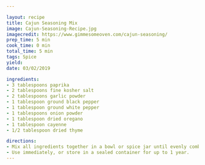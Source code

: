 ```yaml
---

layout: recipe
title: Cajun Seasoning Mix
image: Cajun-Seasoning-Recipe.jpg
imagecredit: https://www.gimmesomeoven.com/cajun-seasoning/
prep_time: 5 min
cook_time: 0 min
total_time: 5 min
tags: Spice
yield: 
date: 03/02/2019

ingredients:
- 3 tablespoons paprika
- 2 tablespoons fine kosher salt
- 2 tablespoons garlic powder
- 1 tablespoon ground black pepper
- 1 tablespoon ground white pepper
- 1 tablespoons onion powder
- 1 tablespoon dried oregano
- 1 tablespoon cayenne
- 1/2 tablespoon dried thyme

directions:
- Mix all ingredients together in a bowl or spice jar until evenly combined.
- Use immediately, or store in a sealed container for up to 1 year.
---
```


